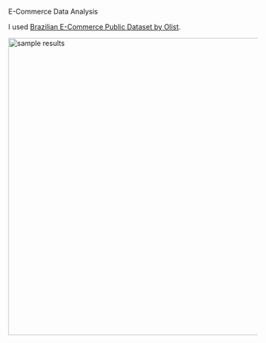 E-Commerce Data Analysis

I used <a href="https://www.kaggle.com/datasets/olistbr/brazilian-ecommerce" target="_blank">Brazilian E-Commerce Public Dataset by Olist</a>.


<img width="599" alt="sample results" src="https://github.com/sarafarahani99/Data-Analysis/blob/main/sample_results/samples.PNG">
